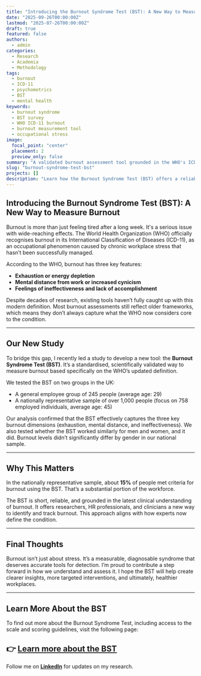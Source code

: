 ```yaml
---
title: "Introducing the Burnout Syndrome Test (BST): A New Way to Measure Burnout"
date: "2025-09-26T00:00:00Z"
lastmod: "2025-07-26T00:00:00Z"
draft: true
featured: false
authors:
  - admin
categories:
  - Research
  - Academia
  - Methodology
tags:
  - burnout
  - ICD-11
  - psychometrics
  - BST
  - mental health
keywords:
  - burnout syndrome
  - BST survey
  - WHO ICD-11 burnout
  - burnout measurement tool
  - occupational stress
image:
  focal_point: "center"
  placement: 2
  preview_only: false
summary: "A validated burnout assessment tool grounded in the WHO's ICD-11 definition—introducing the Burnout Syndrome Test (BST)."
slug: "burnout-syndrome-test-bst"
projects: []
description: "Learn how the Burnout Syndrome Test (BST) offers a reliable, ICD-11-aligned way to assess burnout in working populations. Backed by large-sample UK data, this tool advances burnout research and occupational health."
---
```


## Introducing the Burnout Syndrome Test (BST): A New Way to Measure Burnout

Burnout is more than just feeling tired after a long week. It's a serious issue with wide-reaching effects. The World Health Organization (WHO) officially recognises burnout in its International Classification of Diseases (ICD-11), as an occupational phenomenon caused by chronic workplace stress that hasn’t been successfully managed.

According to the WHO, burnout has three key features:

- **Exhaustion or energy depletion**
- **Mental distance from work or increased cynicism**
- **Feelings of ineffectiveness and lack of accomplishment**

Despite decades of research, existing tools haven’t fully caught up with this modern definition. Most burnout assessments still reflect older frameworks, which means they don’t always capture what the WHO now considers core to the condition.

---

## Our New Study

To bridge this gap, I recently led a study to develop a new tool: the **Burnout Syndrome Test (BST)**. It’s a standardised, scientifically validated way to measure burnout based specifically on the WHO’s updated definition.

We tested the BST on two groups in the UK:

- A general employee group of 245 people (average age: 29)
- A nationally representative sample of over 1,000 people (focus on 758 employed individuals, average age: 45)

Our analysis confirmed that the BST effectively captures the three key burnout dimensions (exhaustion, mental distance, and ineffectiveness). We also tested whether the BST worked similarly for men and women, and it did. Burnout levels didn’t significantly differ by gender in our national sample.

---

## Why This Matters

In the nationally representative sample, about **15%** of people met criteria for burnout using the BST. That’s a substantial portion of the workforce.

The BST is short, reliable, and grounded in the latest clinical understanding of burnout. It offers researchers, HR professionals, and clinicians a new way to identify and track burnout. This approach aligns with how experts now define the condition.

---

## Final Thoughts

Burnout isn’t just about stress. It’s a measurable, diagnosable syndrome that deserves accurate tools for detection. I’m proud to contribute a step forward in how we understand and assess it. I hope the BST will help create clearer insights, more targeted interventions, and ultimately, healthier workplaces.

---

## Learn More About the BST

To find out more about the Burnout Syndrome Test, including access to the scale and scoring guidelines, visit the following page:

👉 [Learn more about the BST](https://example.com/bst-info)  
---

Follow me on **[LinkedIn](https://www.linkedin.com/in/stephanie-towch-4b2549206)** for updates on my research.
